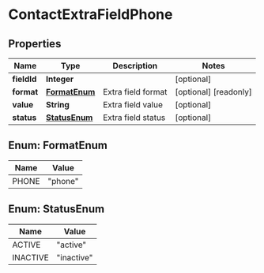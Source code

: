 

# ContactExtraFieldPhone

## Properties

Name | Type | Description | Notes
------------ | ------------- | ------------- | -------------
**fieldId** | **Integer** |  |  [optional]
**format** | [**FormatEnum**](#FormatEnum) | Extra field format |  [optional] [readonly]
**value** | **String** | Extra field value |  [optional]
**status** | [**StatusEnum**](#StatusEnum) | Extra field status |  [optional]



## Enum: FormatEnum

Name | Value
---- | -----
PHONE | &quot;phone&quot;



## Enum: StatusEnum

Name | Value
---- | -----
ACTIVE | &quot;active&quot;
INACTIVE | &quot;inactive&quot;




